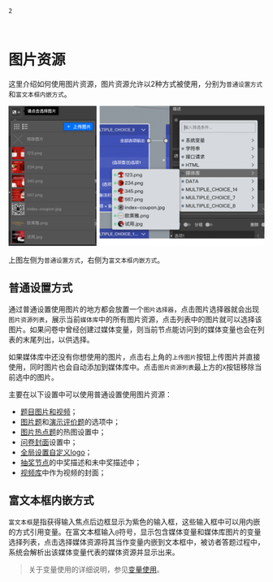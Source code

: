 ```index
2
```
```tag

```
```summary

```
# 图片资源
这里介绍如何使用图片资源，图片资源允许以2种方式被使用，分别为`普通设置方式`和`富文本框内嵌方式`。

<img src='../assets/02mediaResource/02pictureMedia/image.png'>

上图左侧为`普通设置方式`，右侧为`富文本框内嵌方式`。

## 普通设置方式

通过普通设置使用图片的地方都会放置一个`图片选择器`，点击图片选择器就会出现`图片资源列表`，展示当前`媒体库`中的所有图片资源，点击列表中的图片就可以选择该图片。如果问卷中曾经创建过媒体变量，则当前节点能访问到的媒体变量也会在列表的末尾列出，以供选择。

如果媒体库中还没有你想使用的图片，点击右上角的`上传图片`按钮上传图片并直接使用，同时图片也会自动添加到媒体库中。点击`图片资源列表`最上方的`X`按钮移除当前选中的图片。

主要在以下设置中可以使用普通设置使用图片资源：
+ [题目图片和视频](../../11nodeSettings/01questionSetting/03questionPictureAndVideo.md)；
+ [图片题](../../10nodes/questionnaireNodes/10picture.md)和[演示评价题](../../10nodes/questionnaireNodes/03slide-rate.md)的选项中；
+ [图片热点题](../../10nodes/questionnaireNodes/11hot-spot.md)的热图设置中；
+ [问卷封面](../../10nodes/otherNodes/01start.md)设置中；
+ [全局设置自定义logo](../../05surveyEdit/06surveyGlobalSetting.md)；
+ [抽奖节点](../../10nodes/toolsNodes/06lottery.md)的中奖描述和未中奖描述中；
+ [视频库](../../11nodeSettings/02mediaResource/03videoResource.md)中作为视频的封面；

## 富文本框内嵌方式

`富文本框`是指获得输入焦点后边框显示为紫色的输入框，这些输入框中可以用内嵌的方式引用变量。在富文本框输入`@`符号，显示包含媒体变量和媒体库图片的变量选择列表，点击选择媒体资源将其当作变量内嵌到文本框中，被访者答题过程中，系统会解析出该媒体变量代表的媒体资源并显示出来。

> 关于变量使用的详细说明，参见[变量使用](../../16variable/12useVariable.md)。


